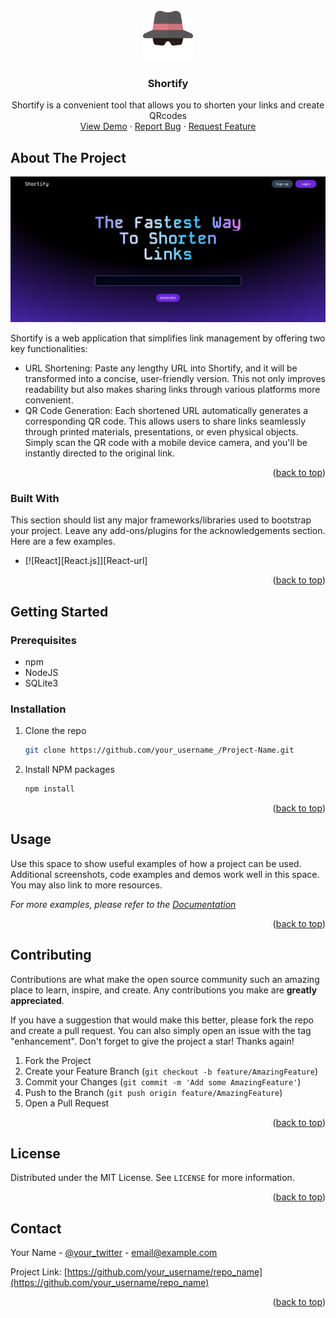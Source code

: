 <!-- PROJECT LOGO -->
<br />
<div align="center">
  <a href="https://github.com/mendacium-a11y/">
    <img src="./assets/sunglasses-and-hat-svgrepo-com.svg" alt="Logo" width="80" height="80">
  </a>

  <h3 align="center">Shortify</h3>

  <p align="center">
Shortify is a convenient tool that allows you to shorten your links and create QRcodes

<br />
<a href="https://github.com/mendacium-a11y/">View Demo</a>
·
<a href="https://github.com/mendacium-a11y/Shortify/issues">Report Bug</a>
·
<a href="https://github.com/mendacium-a11y/Shortify/issues">Request Feature</a>
</p>
</div>

<!-- ABOUT THE PROJECT -->
## About The Project

<img src="./assets/site-preview.png" >

Shortify is a web application that simplifies link management by offering two key functionalities:
- URL Shortening: Paste any lengthy URL into Shortify, and it will be transformed into a concise, user-friendly version. This not only improves readability but also makes sharing links through various platforms more convenient.
- QR Code Generation: Each shortened URL automatically generates a corresponding QR code. This allows users to share links seamlessly through printed materials, presentations, or even physical objects. Simply scan the QR code with a mobile device camera, and you'll be instantly directed to the original link.

<p align="right">(<a href="#readme-top">back to top</a>)</p>



### Built With

This section should list any major frameworks/libraries used to bootstrap your project. Leave any add-ons/plugins for the acknowledgements section. Here are a few examples.

* [![React][React.js]][React-url]


<p align="right">(<a href="#readme-top">back to top</a>)</p>



<!-- GETTING STARTED -->
## Getting Started
### Prerequisites

- npm
- NodeJS
- SQLite3

### Installation

1. Clone the repo
   ```sh
   git clone https://github.com/your_username_/Project-Name.git
   ```
2. Install NPM packages
   ```sh
   npm install
   ```

<p align="right">(<a href="#readme-top">back to top</a>)</p>



<!-- USAGE EXAMPLES -->
## Usage

Use this space to show useful examples of how a project can be used. Additional screenshots, code examples and demos work well in this space. You may also link to more resources.

_For more examples, please refer to the [Documentation](https://example.com)_

<p align="right">(<a href="#readme-top">back to top</a>)</p>


<!-- CONTRIBUTING -->
## Contributing

Contributions are what make the open source community such an amazing place to learn, inspire, and create. Any contributions you make are **greatly appreciated**.

If you have a suggestion that would make this better, please fork the repo and create a pull request. You can also simply open an issue with the tag "enhancement".
Don't forget to give the project a star! Thanks again!

1. Fork the Project
2. Create your Feature Branch (`git checkout -b feature/AmazingFeature`)
3. Commit your Changes (`git commit -m 'Add some AmazingFeature'`)
4. Push to the Branch (`git push origin feature/AmazingFeature`)
5. Open a Pull Request

<p align="right">(<a href="#readme-top">back to top</a>)</p>



<!-- LICENSE -->
## License

Distributed under the MIT License. See `LICENSE` for more information.

<p align="right">(<a href="#readme-top">back to top</a>)</p>



<!-- CONTACT -->
## Contact

Your Name - [@your_twitter](https://twitter.com/your_username) - email@example.com

Project Link: [https://github.com/your_username/repo_name](https://github.com/your_username/repo_name)

<p align="right">(<a href="#readme-top">back to top</a>)</p>


